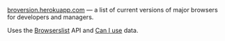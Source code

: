 [broversion.herokuapp.com](https://broversion.herokuapp.com/) — a list of current versions of major browsers for developers and managers.

Uses the [Browserslist](https://github.com/browserslist/browserslist) API and [Can I use](https://caniuse.com/) data.
